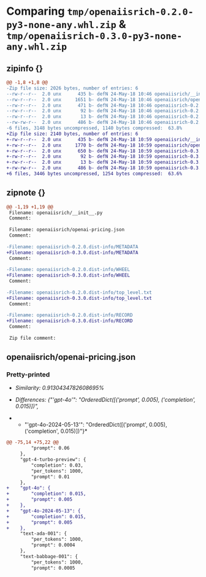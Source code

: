 # Comparing `tmp/openaiisrich-0.2.0-py3-none-any.whl.zip` & `tmp/openaiisrich-0.3.0-py3-none-any.whl.zip`

## zipinfo {}

```diff
@@ -1,8 +1,8 @@
-Zip file size: 2026 bytes, number of entries: 6
--rw-r--r--  2.0 unx      435 b- defN 24-May-18 10:46 openaiisrich/__init__.py
--rw-r--r--  2.0 unx     1651 b- defN 24-May-18 10:46 openaiisrich/openai-pricing.json
--rw-r--r--  2.0 unx      471 b- defN 24-May-18 10:46 openaiisrich-0.2.0.dist-info/METADATA
--rw-r--r--  2.0 unx       92 b- defN 24-May-18 10:46 openaiisrich-0.2.0.dist-info/WHEEL
--rw-r--r--  2.0 unx       13 b- defN 24-May-18 10:46 openaiisrich-0.2.0.dist-info/top_level.txt
--rw-rw-r--  2.0 unx      486 b- defN 24-May-18 10:46 openaiisrich-0.2.0.dist-info/RECORD
-6 files, 3148 bytes uncompressed, 1140 bytes compressed:  63.8%
+Zip file size: 2140 bytes, number of entries: 6
+-rw-r--r--  2.0 unx      435 b- defN 24-May-18 10:59 openaiisrich/__init__.py
+-rw-r--r--  2.0 unx     1770 b- defN 24-May-18 10:59 openaiisrich/openai-pricing.json
+-rw-r--r--  2.0 unx      650 b- defN 24-May-18 10:59 openaiisrich-0.3.0.dist-info/METADATA
+-rw-r--r--  2.0 unx       92 b- defN 24-May-18 10:59 openaiisrich-0.3.0.dist-info/WHEEL
+-rw-r--r--  2.0 unx       13 b- defN 24-May-18 10:59 openaiisrich-0.3.0.dist-info/top_level.txt
+-rw-rw-r--  2.0 unx      486 b- defN 24-May-18 10:59 openaiisrich-0.3.0.dist-info/RECORD
+6 files, 3446 bytes uncompressed, 1254 bytes compressed:  63.6%
```

## zipnote {}

```diff
@@ -1,19 +1,19 @@
 Filename: openaiisrich/__init__.py
 Comment: 
 
 Filename: openaiisrich/openai-pricing.json
 Comment: 
 
-Filename: openaiisrich-0.2.0.dist-info/METADATA
+Filename: openaiisrich-0.3.0.dist-info/METADATA
 Comment: 
 
-Filename: openaiisrich-0.2.0.dist-info/WHEEL
+Filename: openaiisrich-0.3.0.dist-info/WHEEL
 Comment: 
 
-Filename: openaiisrich-0.2.0.dist-info/top_level.txt
+Filename: openaiisrich-0.3.0.dist-info/top_level.txt
 Comment: 
 
-Filename: openaiisrich-0.2.0.dist-info/RECORD
+Filename: openaiisrich-0.3.0.dist-info/RECORD
 Comment: 
 
 Zip file comment:
```

## openaiisrich/openai-pricing.json

### Pretty-printed

 * *Similarity: 0.9130434782608695%*

 * *Differences: {"'gpt-4o'": "OrderedDict([('prompt', 0.005), ('completion', 0.015)])",*

 * * "'gpt-4o-2024-05-13'": "OrderedDict([('prompt', 0.005), ('completion', 0.015)])"}*

```diff
@@ -75,14 +75,22 @@
         "prompt": 0.06
     },
     "gpt-4-turbo-preview": {
         "completion": 0.03,
         "per_tokens": 1000,
         "prompt": 0.01
     },
+    "gpt-4o": {
+        "completion": 0.015,
+        "prompt": 0.005
+    },
+    "gpt-4o-2024-05-13": {
+        "completion": 0.015,
+        "prompt": 0.005
+    },
     "text-ada-001": {
         "per_tokens": 1000,
         "prompt": 0.0004
     },
     "text-babbage-001": {
         "per_tokens": 1000,
         "prompt": 0.0005
```

